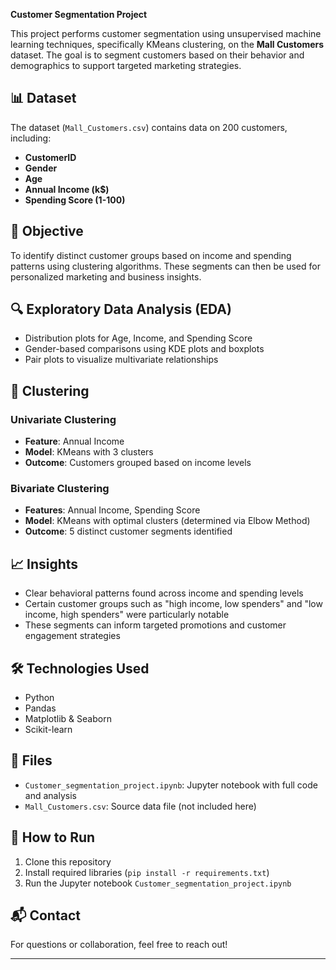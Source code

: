 **Customer Segmentation Project**

This project performs customer segmentation using unsupervised machine learning techniques, specifically KMeans clustering, on the **Mall Customers** dataset. The goal is to segment customers based on their behavior and demographics to support targeted marketing strategies.

## 📊 Dataset

The dataset (`Mall_Customers.csv`) contains data on 200 customers, including:
- **CustomerID**
- **Gender**
- **Age**
- **Annual Income (k$)**
- **Spending Score (1-100)**

## 🧠 Objective

To identify distinct customer groups based on income and spending patterns using clustering algorithms. These segments can then be used for personalized marketing and business insights.

## 🔍 Exploratory Data Analysis (EDA)

- Distribution plots for Age, Income, and Spending Score
- Gender-based comparisons using KDE plots and boxplots
- Pair plots to visualize multivariate relationships

## 🔗 Clustering

### Univariate Clustering
- **Feature**: Annual Income
- **Model**: KMeans with 3 clusters
- **Outcome**: Customers grouped based on income levels

### Bivariate Clustering
- **Features**: Annual Income, Spending Score
- **Model**: KMeans with optimal clusters (determined via Elbow Method)
- **Outcome**: 5 distinct customer segments identified

## 📈 Insights

- Clear behavioral patterns found across income and spending levels
- Certain customer groups such as "high income, low spenders" and "low income, high spenders" were particularly notable
- These segments can inform targeted promotions and customer engagement strategies

## 🛠️ Technologies Used

- Python
- Pandas
- Matplotlib & Seaborn
- Scikit-learn

## 📁 Files

- `Customer_segmentation_project.ipynb`: Jupyter notebook with full code and analysis
- `Mall_Customers.csv`: Source data file (not included here)

## 🚀 How to Run

1. Clone this repository
2. Install required libraries (`pip install -r requirements.txt`)
3. Run the Jupyter notebook `Customer_segmentation_project.ipynb`

## 📬 Contact

For questions or collaboration, feel free to reach out!

---
